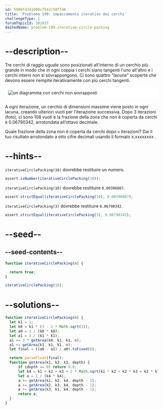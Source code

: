 ```yaml
---
id: 5900f4341000cf542c50ff46
title: 'Problema 199: impaccamento iterativo dei cerchi'
challengeType: 1
forumTopicId: 301837
dashedName: problem-199-iterative-circle-packing
---
```


# --description--

Tre cerchi di raggio uguale sono posizionati all'interno di un cerchio più grande in modo che in ogni coppia i cerchi siano tangenti l'uno all'altro e i cerchi interni non si sovrappongono. Ci sono quattro "lacune" scoperte che devono essere riempite iterativamente con più cerchi tangenti.

<img alt="un diagramma con cerchi non sovrapposti" src="https://cdn-media-1.freecodecamp.org/project-euler/199-circles-in-circles.gif" style="background-color: white; padding: 10px; display: block; margin-right: auto; margin-left: auto; margin-bottom: 1.2rem;" />

A ogni iterazione, un cerchio di dimensioni massime viene posto in ogni lacuna, creando ulteriori vuoti per l'iterazione successiva. Dopo 3 iterazioni (foto), ci sono 108 vuoti e la frazione della zona che non è coperta da cerchi è 0.06790342, arrotondata all’ottavo decimale.

Quale frazione della zona non è coperta da cerchi dopo `n` iterazioni? Dai il tuo risultato arrotondato a otto cifre decimali usando il formato x.xxxxxxxx .

# --hints--

`iterativeCirclePacking(10)` dovrebbe restituire un numero.

```js
assert.isNumber(iterativeCirclePacking(10));
```

`iterativeCirclePacking(10)` dovrebbe restituire `0.00396087`.

```js
assert.strictEqual(iterativeCirclePacking(10), 0.00396087);
```

`iterativeCirclePacking(3)` dovrebbe restituire `0.06790342`.

```js
assert.strictEqual(iterativeCirclePacking(3), 0.06790342);
```

# --seed--

## --seed-contents--

```js
function iterativeCirclePacking(n) {

  return true;
}

iterativeCirclePacking(10);
```

# --solutions--

```js
function iterativeCirclePacking(n) {
  let k1 = 1;
  let k0 = k1 * (3 - 2 * Math.sqrt(3));
  let a0 = 1 / (k0 * k0);
  let a1 = 3 / (k1 * k1);
  a1 += 3 * getArea(k0, k1, k1, n);
  a1 += getArea(k1, k1, k1, n);
  let final = ((a0 - a1) / a0).toFixed(8);

  return parseFloat(final);
  function getArea(k1, k2, k3, depth) {
      if (depth == 0) return 0.0;
      let k4 = k1 + k2 + k3 + 2 * Math.sqrt(k1 * k2 + k2 * k3 + k3 * k1);
      let a = 1 / (k4 * k4);
      a += getArea(k1, k2, k4, depth - 1);
      a += getArea(k2, k3, k4, depth - 1);
      a += getArea(k3, k1, k4, depth - 1);
      return a;
  }
}
```
